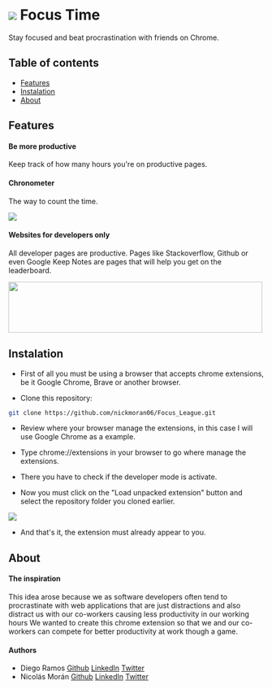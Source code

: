 # <a href="https://imgur.com/eIi9NEM"><img src="https://i.imgur.com/eIi9NEM.png"></a> Focus Time

Stay focused and beat procrastination with friends on Chrome.

## Table of contents
* [Features](#features)
* [Instalation](#instalation)
* [About](#about)

## Features

#### Be more productive
Keep track of how many hours you're on productive pages.

#### Chronometer
The way to count the time.

<a href="https://imgur.com/HuxC7Al"><img src="https://i.imgur.com/HuxC7Al.png"></a>

#### Websites for developers only
All developer pages are productive. Pages like Stackoverflow, Github or even Google Keep Notes are pages that will help you get on the leaderboard.

<a href="https://imgur.com/91xdeD7"><img src="https://i.imgur.com/91xdeD7.png" width="500" height="100"></a>

## Instalation

* First of all you must be using a browser that accepts chrome extensions, be it Google Chrome, Brave or another browser.

*  Clone this repository:
```sh
git clone https://github.com/nickmoran06/Focus_League.git
```

* Review where your browser manage the extensions, in this case I will use Google Chrome as a example.

* Type chrome://extensions in your browser to go where manage the extensions.

* There you have to check if the developer mode is activate.

* Now you must click on the "Load unpacked extension"
button and select the repository folder you cloned earlier.

<a href="https://imgur.com/5FCk5EJ"><img src="https://i.imgur.com/5FCk5EJ.png"></a>

* And that's it, the extension must already appear to you.

## About

#### The inspiration
This idea arose because we as software developers often tend to procrastinate with web applications that are just distractions and also distract us with our co-workers causing less productivity in our working hours
We wanted to create this chrome extension so that we and our co-workers can compete for better productivity at work though a game.

#### Authors
 - Diego Ramos [Github](https://github.com/DiegoRmsR) [LinkedIn](https://www.linkedin.com/in/diego-ramos-266069188/) [Twitter](https://twitter.com/Imdiegoramoss)
 - Nicolás Morán [Github](https://github.com/nickmoran06) [LinkedIn](https://www.linkedin.com/in/nicol%C3%A1s-esteban-mor%C3%A1n-pulido-31b667188/) [Twitter](https://twitter.com/nickmoran06)
